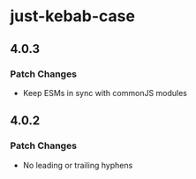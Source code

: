 # just-kebab-case

## 4.0.3

### Patch Changes

- Keep ESMs in sync with commonJS modules

## 4.0.2

### Patch Changes

- No leading or trailing hyphens
